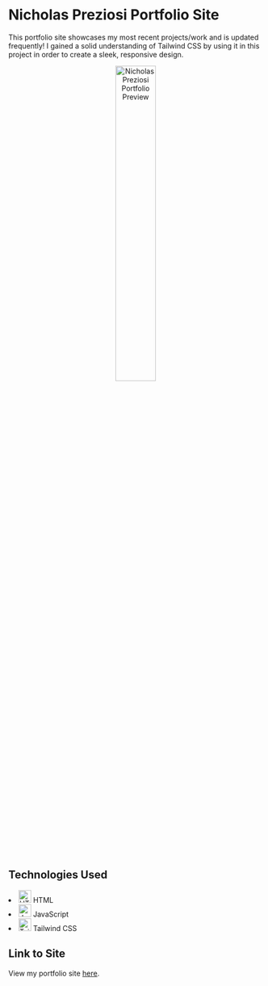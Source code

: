 # Nicholas Preziosi Portfolio Site

This portfolio site showcases my most recent projects/work and is updated frequently! I gained a solid understanding of Tailwind CSS by using it in this project in order to create a sleek, responsive design.

<p align="center">
<img 
    style="width: 40%;"
    src="https://www.nicholaspreziosi.com/build/images/portfolio.jpg" 
    alt="Nicholas Preziosi Portfolio Preview">
</img>
</p>

## Technologies Used

<div>
    <li style="margin: auto">
        <img src="https://cdn.jsdelivr.net/gh/devicons/devicon@latest/icons/html5/html5-original.svg" width="auto" height="25" alt="HTML5 Powered" title="HTML5 Powered">
        HTML
    </li>
    <li>
        <img src="https://cdn.jsdelivr.net/gh/devicons/devicon@latest/icons/javascript/javascript-original.svg" width="auto" height="25" alt="JavaScript Powered" title="JavaScript Powered"/>
        JavaScript
    </li>
    <li>
        <img src="https://cdn.jsdelivr.net/gh/devicons/devicon@latest/icons/tailwindcss/tailwindcss-original.svg" width="auto" height="25" alt="Tailwind CSS Powered" title="Tailwind CSS Powered"/>
        Tailwind CSS
    </li>
</div>

## Link to Site

View my portfolio site [here](https://www.nicholaspreziosi.com/).
